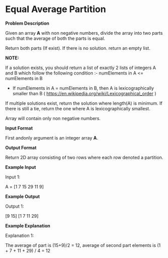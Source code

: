 # Equal Average Partition
**Problem Description**  

Given an array **A** with non negative numbers, divide the array into two parts such that the average of both the parts is equal.

Return both parts (If exist). If there is no solution. return an empty list.

**NOTE:**

If a solution exists, you should return a list of exactly 2 lists of integers A and B which follow the following condition :-   numElements in A <= numElements in B
-   If numElements in A = numElements in B, then A is lexicographically smaller than B ( https://en.wikipedia.org/wiki/Lexicographical_order )

If multiple solutions exist, return the solution where length(A) is minimum. If there is still a tie, return the one where A is lexicographically smallest.

Array will contain only non negative numbers.

  
  
**Input Format**  

First andonly argument is an integer array **A**.

  
  
**Output Format**  

Return 2D array consisting of two rows where each row denoted a partition.

  
  
**Example Input**  

Input 1:

 A = [1 7 15 29 11 9]

  
  
**Example Output**  

Output 1:

 [9 15] [1 7 11 29]

  
  
**Example Explanation**  

Explanation 1:

 The average of part is (15+9)/2 = 12, average of second part elements is (1 + 7 + 11 + 29) / 4 = 12
